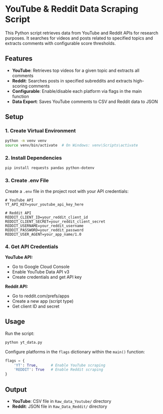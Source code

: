 # YouTube & Reddit Data Scraping Script

This Python script retrieves data from YouTube and Reddit APIs for research purposes. It searches for videos and posts related to specified topics and extracts comments with configurable score thresholds.

## Features

- **YouTube**: Retrieves top videos for a given topic and extracts all comments
- **Reddit**: Searches posts in specified subreddits and extracts high-scoring comments
- **Configurable**: Enable/disable each platform via flags in the main function
- **Data Export**: Saves YouTube comments to CSV and Reddit data to JSON

## Setup

### 1. Create Virtual Environment

```bash
python -m venv venv
source venv/bin/activate  # On Windows: venv\Scripts\activate
```

### 2. Install Dependencies

```bash
pip install requests pandas python-dotenv
```

### 3. Create .env File

Create a `.env` file in the project root with your API credentials:

```
# YouTube API
YT_API_KEY=your_youtube_api_key_here

# Reddit API
REDDIT_CLIENT_ID=your_reddit_client_id
REDDIT_CLIENT_SECRET=your_reddit_client_secret
REDDIT_USERNAME=your_reddit_username
REDDIT_PASSWORD=your_reddit_password
REDDIT_USER_AGENT=your_app_name/1.0
```

### 4. Get API Credentials

**YouTube API:**
- Go to Google Cloud Console
- Enable YouTube Data API v3
- Create credentials and get API key

**Reddit API:**
- Go to reddit.com/prefs/apps
- Create a new app (script type)
- Get client ID and secret

## Usage

Run the script:

```bash
python yt_data.py
```

Configure platforms in the `flags` dictionary within the `main()` function:

```python
flags = {
    'YT': True,      # Enable YouTube scraping
    'REDDIT': True   # Enable Reddit scraping
}
```

## Output

- **YouTube**: CSV file in `Raw_data_Youtube/` directory
- **Reddit**: JSON file in `Raw_Data_Reddit/` directory
